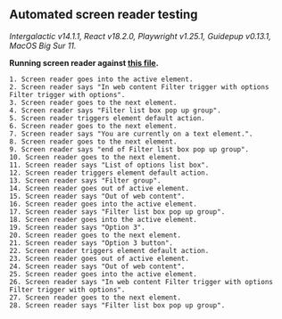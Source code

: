 ## Automated screen reader testing

_Intergalactic v14.1.1, React v18.2.0, Playwright v1.25.1,
Guidepup v0.13.1, MacOS Big Sur 11._

**Running screen reader against [this file](https://github.com/semrush/intergalactic/blob/master/website/docs/components/filter-trigger/examples/select.tsx).**

```
1. Screen reader goes into the active element.
2. Screen reader says "In web content Filter trigger with options Filter trigger with options".
3. Screen reader goes to the next element.
4. Screen reader says "Filter list box pop up group".
5. Screen reader triggers element default action.
6. Screen reader goes to the next element.
7. Screen reader says "You are currently on a text element.".
8. Screen reader goes to the next element.
9. Screen reader says "end of Filter list box pop up group".
10. Screen reader goes to the next element.
11. Screen reader says "List of options list box".
12. Screen reader triggers element default action.
13. Screen reader says "Filter group".
14. Screen reader goes out of active element.
15. Screen reader says "Out of web content".
16. Screen reader goes into the active element.
17. Screen reader says "Filter list box pop up group".
18. Screen reader goes into the active element.
19. Screen reader says "Option 3".
20. Screen reader goes to the next element.
21. Screen reader says "Option 3 button".
22. Screen reader triggers element default action.
23. Screen reader goes out of active element.
24. Screen reader says "Out of web content".
25. Screen reader goes into the active element.
26. Screen reader says "In web content Filter trigger with options Filter trigger with options".
27. Screen reader goes to the next element.
28. Screen reader says "Filter list box pop up group".
```
